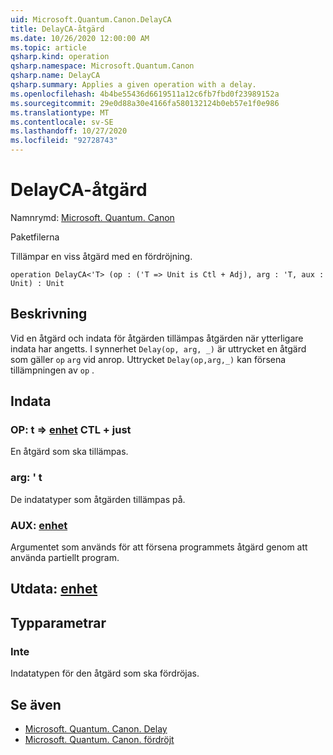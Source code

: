 ```yaml
---
uid: Microsoft.Quantum.Canon.DelayCA
title: DelayCA-åtgärd
ms.date: 10/26/2020 12:00:00 AM
ms.topic: article
qsharp.kind: operation
qsharp.namespace: Microsoft.Quantum.Canon
qsharp.name: DelayCA
qsharp.summary: Applies a given operation with a delay.
ms.openlocfilehash: 4b4be55436d6619511a12c6fb7fbd0f23989152a
ms.sourcegitcommit: 29e0d88a30e4166fa580132124b0eb57e1f0e986
ms.translationtype: MT
ms.contentlocale: sv-SE
ms.lasthandoff: 10/27/2020
ms.locfileid: "92728743"
---
```

# <a name="delayca-operation"></a>DelayCA-åtgärd

Namnrymd: [Microsoft. Quantum. Canon](xref:Microsoft.Quantum.Canon)

Paketfilerna [](https://nuget.org/packages/)


Tillämpar en viss åtgärd med en fördröjning.

```qsharp
operation DelayCA<'T> (op : ('T => Unit is Ctl + Adj), arg : 'T, aux : Unit) : Unit
```


## <a name="description"></a>Beskrivning

Vid en åtgärd och indata för åtgärden tillämpas åtgärden när ytterligare indata har angetts.
I synnerhet `Delay(op, arg, _)` är uttrycket en åtgärd som gäller `op` `arg` vid anrop.
Uttrycket `Delay(op,arg,_)` kan försena tillämpningen av `op` .

## <a name="input"></a>Indata

### <a name="op--t--unit-ctl--adj"></a>OP: t => [enhet](xref:microsoft.quantum.lang-ref.unit) CTL + just

En åtgärd som ska tillämpas.


### <a name="arg--t"></a>arg: ' t

De indatatyper som åtgärden tillämpas på.


### <a name="aux--unit"></a>AUX: [enhet](xref:microsoft.quantum.lang-ref.unit)

Argumentet som används för att försena programmets åtgärd genom att använda partiellt program.



## <a name="output--unit"></a>Utdata: [enhet](xref:microsoft.quantum.lang-ref.unit)



## <a name="type-parameters"></a>Typparametrar

### <a name="t"></a>Inte

Indatatypen för den åtgärd som ska fördröjas.

## <a name="see-also"></a>Se även

- [Microsoft. Quantum. Canon. Delay](xref:Microsoft.Quantum.Canon.Delay)
- [Microsoft. Quantum. Canon. fördröjt](xref:Microsoft.Quantum.Canon.Delayed)